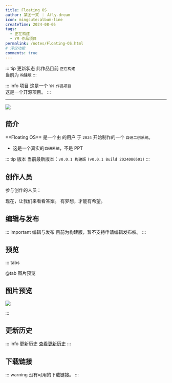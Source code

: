 ```yaml
---
title: Floating OS
author: 某团一笑 ︱ Afly-dream
icon: mingcute:album-line
createTime: 2024-08-05
tags:
  - 正在构建
  - YM 作品项目
permalink: /notes/Floating-OS.html
# 评论功能
comments: true
---
```


::: tip 更新状态
此作品目前 `正在构建`\
当前为 `构建版`
:::

::: info 项目
这是一个 `YM 作品项目`\
这是一个开源项目。
:::

---

![](https://image.youming.us.kg/ft.png)

## <Icon name="mingcute:document-line" color="currentColor" /> 简介

==Floating OS== 是一个由 <Badge text="Youming 工作室" type="tip" /> 的用户 <Badge text="Afly-dream" type="info" /> 于 `2024` 开始制作的一个 `自研二创系统`。

- 这是一个真实的`自研系统`，不是 PPT

::: tip 版本
当前最新版本：`v0.0.1 构建版` `(v0.0.1 Build 2024080501)`
:::

## <Icon name="mingcute:contacts-3-line" color="currentColor" /> 创作人员

参与创作的人员：<Badge text="某团一笑" type="info" /> <Badge text="Afly-dream" type="info" />

<LinkCard title="某团一笑" icon="https://image.youming.us.kg/tx-2.png" href="/notes/更多/工作室.html#某团一笑">
    现在，让我们来看看答案。
</LinkCard>

<LinkCard title="Afly-dream" icon="https://image.youming.us.kg/tx-3.png" href="/notes/更多/工作室.html#afly-dream">
    有梦想，才能有希望。
</LinkCard>

## <Icon name="mingcute:pencil-3-line" color="currentColor" /> 编辑与发布

::: important 编辑与发布
目前为构建版，暂不支持申请编辑发布权。
:::

## <Icon name="mingcute:eye-2-line" color="currentColor" /> 预览

::: tabs

@tab <Icon name="❤️" color="currentColor" /> 图片预览
## <Icon name="❤️" color="currentColor" /> 图片预览
![](https://image.youming.us.kg/ft-yl.png)


:::

## <Icon name="mingcute:history-anticlockwise-line" color="currentColor" /> 更新历史

::: info 更新历史
[查看更新历史](/notes/更新历史/Floating-OS.html)
:::

## <Icon name="mingcute:arrow-to-down-line" color="currentColor" /> 下载链接

::: warning
没有可用的下载链接。
:::